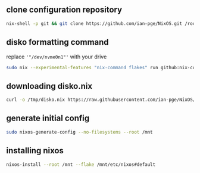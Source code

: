## clone configuration repository
```bash
nix-shell -p git && git clone https://github.com/ian-pge/NixOS.git /root/NixOS
```

## disko formatting command
replace `'"/dev/nvme0n1"'` with your drive
```bash
sudo nix --experimental-features "nix-command flakes" run github:nix-community/disko -- --mode disko /root/NixOS/disko.nix --arg device '"/dev/nvme0n1"'
```

## downloading disko.nix
```bash
curl -o /tmp/disko.nix https://raw.githubusercontent.com/ian-pge/NixOS/main/disko.nix
```



## generate initial config
```bash
sudo nixos-generate-config --no-filesystems --root /mnt
```



## installing nixos
```bash
nixos-install --root /mnt --flake /mnt/etc/nixos#default
```
